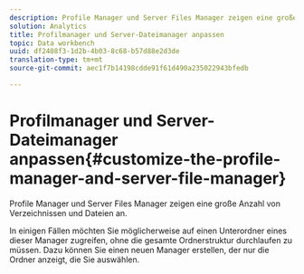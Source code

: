 ```yaml
---
description: Profile Manager und Server Files Manager zeigen eine große Anzahl von Verzeichnissen und Dateien an.
solution: Analytics
title: Profilmanager und Server-Dateimanager anpassen
topic: Data workbench
uuid: df2408f3-1d2b-4b03-8c68-b57d88e2d3de
translation-type: tm+mt
source-git-commit: aec1f7b14198cdde91f61d490a235022943bfedb

---
```



# Profilmanager und Server-Dateimanager anpassen{#customize-the-profile-manager-and-server-file-manager}

Profile Manager und Server Files Manager zeigen eine große Anzahl von Verzeichnissen und Dateien an.

In einigen Fällen möchten Sie möglicherweise auf einen Unterordner eines dieser Manager zugreifen, ohne die gesamte Ordnerstruktur durchlaufen zu müssen. Dazu können Sie einen neuen Manager erstellen, der nur die Ordner anzeigt, die Sie auswählen.
